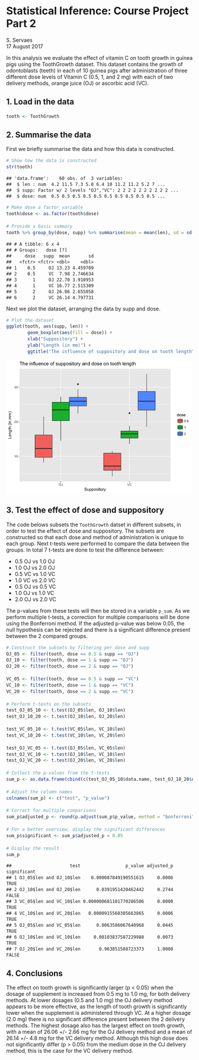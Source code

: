 # Statistical Inference: Course Project Part 2
S. Servaes  
17 August 2017  



In this analysis we evaluate the effect of vitamin C on tooth growth in guinea pigs using the ToothGrowth dataset. This dataset contains the growth of odontoblasts (teeth) in each of 10 guinea pigs after administration of three different dose levels of Vitamin C (0.5, 1, and 2 mg) with each of two delivery methods, orange juice (OJ) or ascorbic acid (VC).

## 1. Load in the data


```r
tooth <- ToothGrowth
```

## 2. Summarise the data

First we briefly summarise the data and how this data is constructed.


```r
# Show how the data is constructed
str(tooth)
```

```
## 'data.frame':	60 obs. of  3 variables:
##  $ len : num  4.2 11.5 7.3 5.8 6.4 10 11.2 11.2 5.2 7 ...
##  $ supp: Factor w/ 2 levels "OJ","VC": 2 2 2 2 2 2 2 2 2 2 ...
##  $ dose: num  0.5 0.5 0.5 0.5 0.5 0.5 0.5 0.5 0.5 0.5 ...
```

```r
# Make dose a factor variable
tooth$dose <- as.factor(tooth$dose)

# Provide a basic summary
tooth %>% group_by(dose, supp) %>% summarise(mean = mean(len), sd = sd(len))
```

```
## # A tibble: 6 x 4
## # Groups:   dose [?]
##     dose   supp  mean       sd
##   <fctr> <fctr> <dbl>    <dbl>
## 1    0.5     OJ 13.23 4.459709
## 2    0.5     VC  7.98 2.746634
## 3      1     OJ 22.70 3.910953
## 4      1     VC 16.77 2.515309
## 5      2     OJ 26.06 2.655058
## 6      2     VC 26.14 4.797731
```

Next we plot the dataset, arranging the data by supp and dose.


```r
# Plot the dataset
ggplot(tooth, aes(supp, len)) + 
        geom_boxplot(aes(fill = dose)) + 
        xlab("Suppository") +
        ylab("Length (in mm)") +
        ggtitle("The influence of suppository and dose on tooth length")
```

![](Course_Project_2_files/figure-html/plot-1.png)<!-- -->

## 3. Test the effect of dose and suppository

The code belows subsets the `ToothGrowth` datset in different subsets, in order to test the effect of dose and suppository. The subsets are constructed so that each dose and method of administration is unique to each group.
Next t-tests were performed to compare the data between the groups. In total 7 t-tests are done to test the difference between:

* 0.5 OJ vs 1.0 OJ
* 1.0 OJ vs 2.0 OJ
* 0.5 VC vs 1.0 VC
* 1.0 VC vs 2.0 VC
* 0.5 OJ vs 0.5 VC
* 1.0 OJ vs 1.0 VC
* 2.0 OJ vs 2.0 VC

The p-values from these tests will then be stored in a variable `p_sum`.
As we perform multiple t-tests, a correction for multiple comparisons will be done using the Bonferroni method.
If the adjusted p-value was below 0.05, the null hypothesis can be rejected and there is a significant difference present between the 2 compared groups.


```r
# Construct the subsets by filtering per dose and supp
OJ_05 <- filter(tooth, dose == 0.5 & supp == "OJ")
OJ_10 <- filter(tooth, dose == 1 & supp == "OJ")
OJ_20 <- filter(tooth, dose == 2 & supp == "OJ")

VC_05 <- filter(tooth, dose == 0.5 & supp == "VC")
VC_10 <- filter(tooth, dose == 1 & supp == "VC")
VC_20 <- filter(tooth, dose == 2 & supp == "VC")

# Perform t-tests on the subsets
test_OJ_05_10 <- t.test(OJ_05$len, OJ_10$len)
test_OJ_10_20 <- t.test(OJ_10$len, OJ_20$len)

test_VC_05_10 <- t.test(VC_05$len, VC_10$len)
test_VC_10_20 <- t.test(VC_10$len, VC_20$len)

test_OJ_VC_05 <- t.test(OJ_05$len, VC_05$len)
test_OJ_VC_10 <- t.test(OJ_10$len, VC_10$len)
test_OJ_VC_20 <- t.test(OJ_20$len, VC_20$len)

# Collect the p-values from the t-tests
sum_p <- as.data.frame(cbind(c(test_OJ_05_10$data.name, test_OJ_10_20$data.name, test_VC_05_10$data.name, test_VC_10_20$data.name, test_OJ_VC_05$data.name, test_OJ_VC_10$data.name, test_OJ_VC_20$data.name),  c(test_OJ_05_10$p.value, test_OJ_10_20$p.value, test_VC_05_10$p.value, test_VC_10_20$p.value, test_OJ_VC_05$p.value, test_OJ_VC_10$p.value, test_OJ_VC_20$p.value)), stringsAsFactors = FALSE)

# Adjust the column names
colnames(sum_p) <- c("test", "p_value")

# Correct for multiple comparisons
sum_p$adjusted_p <- round(p.adjust(sum_p$p_value, method = "bonferroni"), 4)

# For a better overview, display the significant differences
sum_p$significant <- sum_p$adjusted_p < 0.05

# Display the result
sum_p
```

```
##                      test                 p_value adjusted_p significant
## 1 OJ_05$len and OJ_10$len    0.000087849190551615     0.0006        TRUE
## 2 OJ_10$len and OJ_20$len      0.0391951420462442     0.2744       FALSE
## 3 VC_05$len and VC_10$len 0.000000681101770286506     0.0000        TRUE
## 4 VC_10$len and VC_20$len   0.0000915560305663865     0.0006        TRUE
## 5 OJ_05$len and VC_05$len      0.0063586067640968     0.0445        TRUE
## 6 OJ_10$len and VC_10$len     0.00103837587229988     0.0073        TRUE
## 7 OJ_20$len and VC_20$len       0.963851588723373     1.0000       FALSE
```

## 4. Conclusions

The effect on tooth growth is significantly larger (p < 0.05) when the dosage of supplement is increased from 0.5 mg to 1.0 mg, for both delivery methods. At lower dosages (0.5 and 1.0 mg) the OJ delivery method appears to be more effective, as the length of tooth growth is significantly lower when the supplement is administered through VC. At a higher dosage (2.0 mg) there is no significant difference present between the 2 delivery methods. The highest dosage also has the largest effect on tooth growth, with a mean of 26.06  +/-  2.66  mg for the OJ delivery method and a mean of 26.14  +/-  4.8  mg for the VC delivery method. Although this high dose does not significantly differ (p > 0.05) from the medium dose in the OJ delivery method, this is the case for the VC delivery method.

